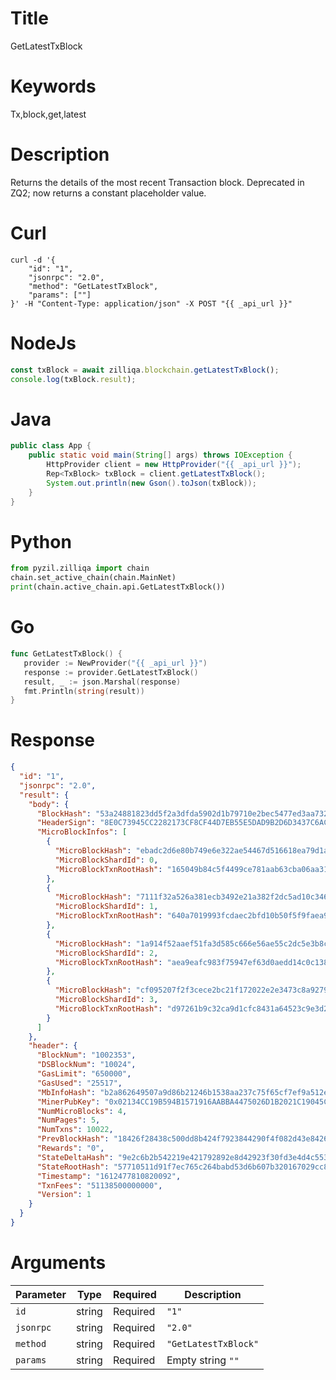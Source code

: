 # Title

GetLatestTxBlock

# Keywords

Tx,block,get,latest

# Description

Returns the details of the most recent Transaction block.
Deprecated in ZQ2; now returns a constant placeholder value.

# Curl

```shell
curl -d '{
    "id": "1",
    "jsonrpc": "2.0",
    "method": "GetLatestTxBlock",
    "params": [""]
}' -H "Content-Type: application/json" -X POST "{{ _api_url }}"
```

# NodeJs

```js
const txBlock = await zilliqa.blockchain.getLatestTxBlock();
console.log(txBlock.result);
```

# Java

```java
public class App {
    public static void main(String[] args) throws IOException {
        HttpProvider client = new HttpProvider("{{ _api_url }}");
        Rep<TxBlock> txBlock = client.getLatestTxBlock();
        System.out.println(new Gson().toJson(txBlock));
    }
}
```

# Python

```python
from pyzil.zilliqa import chain
chain.set_active_chain(chain.MainNet)
print(chain.active_chain.api.GetLatestTxBlock())
```

# Go

```go
func GetLatestTxBlock() {
   provider := NewProvider("{{ _api_url }}")
   response := provider.GetLatestTxBlock()
   result, _ := json.Marshal(response)
   fmt.Println(string(result))
}
```

# Response

```json
{
  "id": "1",
  "jsonrpc": "2.0",
  "result": {
    "body": {
      "BlockHash": "53a24881823dd5f2a3dfda5902d1b79710e2bec5477ed3aa7325d74e30436b58",
      "HeaderSign": "8E0C73945CC2282173CF8CF44D7EB55E5DAD9B2D6D3437C6AC09DE8CF0D6B698575E535168AA898B6B3A3107603BDFC4BC671A4621E77C9004369FC3513F53A0",
      "MicroBlockInfos": [
        {
          "MicroBlockHash": "ebadc2d6e80b749e6e322ae54467d516618ea79d1ae495f26f3592c70b4de71a",
          "MicroBlockShardId": 0,
          "MicroBlockTxnRootHash": "165049b84c5f4499ce781aab63cba06aa31ed4e1b556f0aac643f01eb5814da4"
        },
        {
          "MicroBlockHash": "7111f32a526a381ecb3492e21a382f2dc5ad10c346340aaae3addd1a349cc559",
          "MicroBlockShardId": 1,
          "MicroBlockTxnRootHash": "640a7019993fcdaec2bfd10b50f5f9faea92920a1a4c0cb931ae56e061f983d9"
        },
        {
          "MicroBlockHash": "1a914f52aaef51fa3d585c666e56ae55c2dc5e3b8c759c66d1b79b211b783d0e",
          "MicroBlockShardId": 2,
          "MicroBlockTxnRootHash": "aea9eafc983f75947ef63d0aedd14c0c138025cbbaa5934f3ef327b2116bfd68"
        },
        {
          "MicroBlockHash": "cf095207f2f3cece2bc21f172022e2e3473c8a9279ba67a4d9bd1e352890f496",
          "MicroBlockShardId": 3,
          "MicroBlockTxnRootHash": "d97261b9c32ca9d1cfc8431a64523c9e3d26beff7e5265c5d431d5a41b416e49"
        }
      ]
    },
    "header": {
      "BlockNum": "1002353",
      "DSBlockNum": "10024",
      "GasLimit": "650000",
      "GasUsed": "25517",
      "MbInfoHash": "b2a862649507a9d86b21246b1538aa237c75f65cf7ef9a512e03ba39d0e62933",
      "MinerPubKey": "0x02134CC19B594B1571916AABBA4475026D1B2021C19045CB2065E0D3B12706768E",
      "NumMicroBlocks": 4,
      "NumPages": 5,
      "NumTxns": 10022,
      "PrevBlockHash": "18426f28438c500dd8b424f7923844290f4f082d43e84262ce629eebce68b82c",
      "Rewards": "0",
      "StateDeltaHash": "9e2c6b2b542219e421792892e8d42923f30fd3e4d4c55369feb89e3979b5a3a7",
      "StateRootHash": "57710511d91f7ec765c264babd53d6b607b320167029cc88c477fafd78c14632",
      "Timestamp": "1612477810820092",
      "TxnFees": "51138500000000",
      "Version": 1
    }
  }
}
```

# Arguments

| Parameter | Type   | Required | Description          |
| --------- | ------ | -------- | -------------------- |
| `id`      | string | Required | `"1"`                |
| `jsonrpc` | string | Required | `"2.0"`              |
| `method`  | string | Required | `"GetLatestTxBlock"` |
| `params`  | string | Required | Empty string `""`    |
